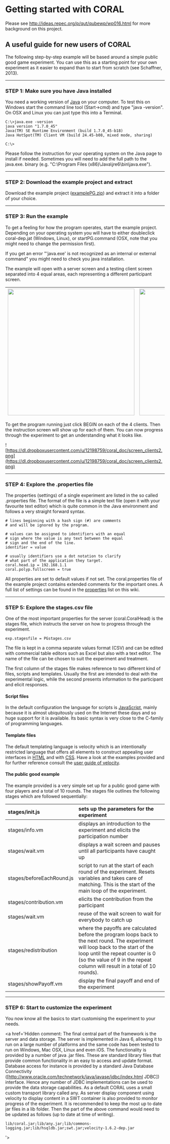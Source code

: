 # Getting started with CORAL #

Please see http://ideas.repec.org/p/qut/qubewp/wp016.html for more background on this project.

## A useful guide for new users of CORAL ##

The following step-by-step example will be based around a simple public good game experiment. You can use this as a starting point for your own experiment as it easier to expand than to start from scratch (see Schaffner, 2013).


---


### STEP 1: Make sure you have Java installed ###

You need a working version of [Java](http://www.java.com) on your computer.
To test this on Windows start the command line tool (Start->cmd) and type "java -version". On OSX and Linux you can just type this into a Terminal.

```
C:\>java.exe -version
java version "1.7.0_45"
Java(TM) SE Runtime Environment (build 1.7.0_45-b18)
Java HotSpot(TM) Client VM (build 24.45-b08, mixed mode, sharing)

C:\>
```

Please follow the instruction for your operating system on the Java page to install if needed. Sometimes you will need to add the full path to the java.exe. binary (e.g. "C:\Program Files (x86)\Java\jre6\bin\java.exe").


---


### STEP 2: Download the example project and extract ###

Download the example project ([examplePG.zip](https://dl.dropboxusercontent.com/u/12198759/examplePG.zip)) and extract it into a folder of your choice.


---


### STEP 3: Run the example ###

To get a feeling for how the program operates, start the example project. Depending on your operating system you will have to either doubleclick coral-dep.jat (Windows, Linux), or startPG.command (OSX, note that you might need to change the permission first).

If you get an error "'java.exe' is not recognized as an internal or external command" you might need to check you java installation.

The example will open with a server screen and a testing client screen separated into 4 equal areas, each representing a different participant screen.

|<img src='https://dl.dropboxusercontent.com/u/12198759/coral_doc/screen_clients.png' width='400px' />|<img src='https://dl.dropboxusercontent.com/u/12198759/coral_doc/screen_server.png' width='400px' />|
|:----------------------------------------------------------------------------------------------------|:---------------------------------------------------------------------------------------------------|

To get the program running just click BEGIN on each of the 4 clients. Then the instruction screen will show up for each of them.
You can now progress through the experiment to get an understanding what it looks like.

![https://dl.dropboxusercontent.com/u/12198759/coral_doc/screen_clients2.png](https://dl.dropboxusercontent.com/u/12198759/coral_doc/screen_clients2.png)


---


### STEP 4: Explore the .properties file ###

The properties (settings) of a single experiment are listed in the so called .properties file.
The format of the file is a simple text file (open it with your favourite text editor) which is quite common in the Java environment and follows a very straight forward syntax.

```
# lines beginning with a hash sign (#) are comments
# and will be ignored by the program.

# values can be assigned to identifiers with an equal 
# sign where the value is any text between the equal 
# sign and the end of the line.
identifier = value

# usually identifiers use a dot notation to clarify 
# what part of the application they target. 
coral.head.ip = 192.168.1.1
coral.polyp.fullscreen = true
```

All properties are set to default values if not set. The coral.properties file of the example project contains extended comments for the important ones.
A full list of settings can be found in the [properties](properties.md) list on this wiki.


---


### STEP 5: Explore the stages.csv file ###

One of the most important properties for the server (coral.CoralHead)
is the stages file, which instructs the server on how to progress through the experiment.

```
exp.stagesfile = PGstages.csv
```

The file is kept in a comma separate values format (CSV) and can be edited with commercial table editors such as Excel but also with a
text editor.
The name of the file can be chosen to suit the experiment and treatment.

The first column of the stages file makes reference to two different kind of files, scripts and templates.
Usually the first are intended to deal with the experimental logic, while the second presents information to the participant and elicit responses.


#### Script files ####

In the default configuration the language for scripts is [JavaScript](https://en.wikipedia.org/wiki/JavaScript), mainly because it is almost ubiquitously used on the Internet these days and so huge support for it is available.
Its basic syntax is very close to the C-family of programming
languages.


#### Template files ####

The default templating language is velocity which is an intentionally restricted language that offers all elements to construct appealing user interfaces in [HTML](https://en.wikipedia.org/wiki/HTML) and with [CSS](https://en.wikipedia.org/wiki/CSS).
Have a look at the examples provided and for further reference consult the [user guide of velocity](http://velocity.apache.org/).


#### The public good example ####

The example provided is a very simple set up for a public good game with four players and a total of 10 rounds. The stages file outlines the following stages which are followed sequentially:

|stages/init.js|sets up the parameters for the experiment|
|:-------------|:----------------------------------------|
|stages/info.vm| displays an introduction to the experiment and elicits the participation number|
|stages/wait.vm| displays a wait screen and pauses until all participants have caught up|
|stages/beforeEachRound.js| script to run at the start of each round of the experiment. Resets variables and takes care of matching. This is the start of the main loop of the experiment.|
|stages/contribution.vm| elicits the contribution from the participant|
|stages/wait.vm| reuse of the wait screen to wait for everybody to catch up|
|stages/redistribution| where the payoffs are calculated before the program loops back to the next round. The experiment will loop back to the start of the loop until the repeat counter is 0 (so the value of 9 in the repeat column will result in a total of 10 rounds). |
|stages/showPayoff.vm| display the final payoff and end of the experiment|


---


### STEP 6: Start to customize the experiment ###

You now know all the basics to start customising the experiment to your needs.

<a href='Hidden comment: 
The final central part of the framework is the server and data storage.
The server is implemented in Java 6, allowing it to run on a large number of
platforms and the same code has been tested to run on Windows, Mac OSX, Linux
and even iOS.
The functionality is provided by a number of java .jar files.
These are standard library files that provide common functionality in an easy
to access and update format.
Database access for instance is provided by a standard Java Database Connectivity
([http://www.oracle.com/technetwork/java/javase/jdbc/index.html JDBC])
interface.
Hence any number of JDBC implementations can be used to provide the data storage
capabilities.
As a default CORAL uses a small custom transport library called any.
As server display component using velocity to display content in a SWT container
is also provided to monitor progress of the experiment.
It is recommended to keep the most up to date jar files in a lib folder. Then the <lib> part of the above command would need to be updated as follows (up to date at time of writing).

```
lib/coral.jar;lib/any.jar;lib/commons-logging.jar;lib/hsqldb.jar;swt.jar;velocity-1.6.2-dep.jar
```
'></a>